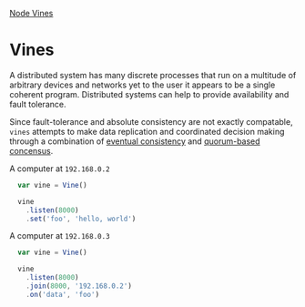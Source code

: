 
[Node Vines](https://raw.github.com/hij1nx/vines/master/node-vines.png)

# Vines

A distributed system has many discrete processes that run on a multitude of
arbitrary devices and networks yet to the user it appears to be a single
coherent program. Distributed systems can help to provide availability and 
fault tolerance.

Since fault-tolerance and absolute consistency are not exactly compatable, 
`vines` attempts to make data replication and coordinated decision making 
through a combination of [eventual consistency][0] and 
[quorum-based concensus][1].


A computer at `192.168.0.2`

```js
  var vine = Vine()

  vine
    .listen(8000)
    .set('foo', 'hello, world')
```

A computer at `192.168.0.3`

```js
  var vine = Vine()

  vine
    .listen(8000)
    .join(8000, '192.168.0.2')
    .on('data', 'foo')
```

[0]:http://www.oracle.com/technetwork/products/nosqldb/documentation/consistency-explained-1659908.pdf
[1]:http://pbs.cs.berkeley.edu/pbs-vldb2012.pdf
[2]:http://www.cs.utexas.edu/~lorenzo/papers/p14-alvisi.pdf
[3]:http://citeseerx.ist.psu.edu/viewdoc/download;jsessionid=5A7801DAF5FBEDD7D15599DEA8AA2677?doi=10.1.1.34.9524&rep=rep1&type=pdf
[4]:http://net.pku.edu.cn/~course/cs501/2011/resource/2006-Book-distributed%20systems%20principles%20and%20paradigms%202nd%20edition.pdf
